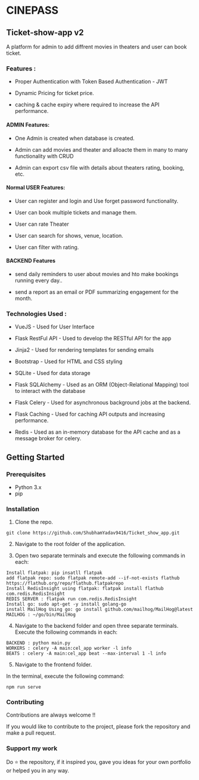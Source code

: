 # CINEPASS
## Ticket-show-app v2

A platform for admin to add diffrent movies in theaters and user can book ticket. 


### Features :

- Proper Authentication with Token Based Authentication - JWT

- Dynamic Pricing for ticket price.

- caching & cache expiry where required to increase the API performance.

#### ADMIN Features:

- One Admin is created when database is created.

- Admin can add movies and theater and alloacte them in many to many functionality with CRUD

- Admin can export csv file with details about theaters rating, booking, etc.

#### Normal USER Features:

- User can register and login and Use forget password functionality.

- User can book multiple tickets and manage them.

- User can rate Theater

- User can search for shows, venue, location.

- User can filter with rating.

#### BACKEND Features

- send daily reminders to user about movies and hto make bookings running every day..

- send a report as an email or PDF summarizing engagement for the month.

### Technologies Used : 

- VueJS - Used for User Interface 

- Flask RestFul API - Used to develop the RESTful API for the app

- Jinja2 - Used for rendering templates for sending emails

- Bootstrap - Used for HTML and CSS styling

- SQLite - Used for data storage

- Flask SQLAlchemy - Used as an ORM (Object-Relational Mapping) tool to interact with the database

- Flask Celery - Used for asynchronous background jobs at the backend.

- Flask Caching - Used for caching API outputs and increasing performance.

- Redis - Used as an in-memory database for the API cache and as a message broker for celery.


## Getting Started

### Prerequisites

- Python 3.x
- pip


### Installation

1. Clone the repo.

```
git clone https://github.com/ShubhamYadav9416/Ticket_show_app.git
```

2. Navigate to the root folder of the application.

3. Open two separate terminals and execute the following commands in each:

```
Install flatpak: pip insatll flatpak
add flatpak repo: sudo flatpak remote-add --if-not-exists flathub https://flathub.org/repo/flathub.flatpakrepo
Install RedisInsight using flatpak: flatpak install flathub com.redis.RedisInsight
REDIS SERVER : flatpak run com.redis.RedisInsight
Install go: sudo apt-get -y install golang-go
install MailHog Using go: go install github.com/mailhog/MailHog@latest
MAILHOG : ~/go/bin/MailHog
```

4. Navigate to the backend folder and open three separate terminals. Execute the following commands in each:

```
BACKEND : python main.py
WORKERS : celery -A main:cel_app worker -l info
BEATS : celery -A main:cel_app beat --max-interval 1 -l info
```

5. Navigate to the frontend folder.

In the terminal, execute the following command:

```
npm run serve
```


### Contributing

Contributions are always welcome !!

If you would like to contribute to the project, please fork the repository and make a pull request.



### Support my work 
Do ⭐ the repository, if it inspired you, gave you ideas for your own portfolio or helped you in any way.



